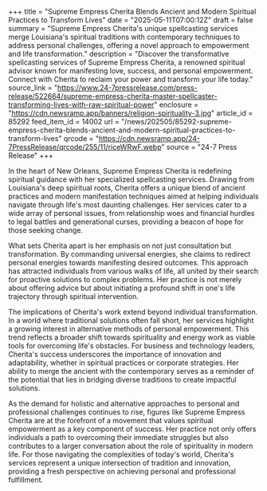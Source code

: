 +++
title = "Supreme Empress Cherita Blends Ancient and Modern Spiritual Practices to Transform Lives"
date = "2025-05-11T07:00:12Z"
draft = false
summary = "Supreme Empress Cherita's unique spellcasting services merge Louisiana's spiritual traditions with contemporary techniques to address personal challenges, offering a novel approach to empowerment and life transformation."
description = "Discover the transformative spellcasting services of Supreme Empress Cherita, a renowned spiritual advisor known for manifesting love, success, and personal empowerment. Connect with Cherita to reclaim your power and transform your life today."
source_link = "https://www.24-7pressrelease.com/press-release/522664/supreme-empress-cherita-master-spellcaster-transforming-lives-with-raw-spiritual-power"
enclosure = "https://cdn.newsramp.app/banners/religion-spirituality-3.jpg"
article_id = 85292
feed_item_id = 14002
url = "/news/202505/85292-supreme-empress-cherita-blends-ancient-and-modern-spiritual-practices-to-transform-lives"
qrcode = "https://cdn.newsramp.app/24-7PressRelease/qrcode/255/11/riceWRwF.webp"
source = "24-7 Press Release"
+++

<p>In the heart of New Orleans, Supreme Empress Cherita is redefining spiritual guidance with her specialized spellcasting services. Drawing from Louisiana's deep spiritual roots, Cherita offers a unique blend of ancient practices and modern manifestation techniques aimed at helping individuals navigate through life's most daunting challenges. Her services cater to a wide array of personal issues, from relationship woes and financial hurdles to legal battles and generational curses, providing a beacon of hope for those seeking change.</p><p>What sets Cherita apart is her emphasis on not just consultation but transformation. By commanding universal energies, she claims to redirect personal energies towards manifesting desired outcomes. This approach has attracted individuals from various walks of life, all united by their search for proactive solutions to complex problems. Her practice is not merely about offering advice but about initiating a profound shift in one's life trajectory through spiritual intervention.</p><p>The implications of Cherita's work extend beyond individual transformation. In a world where traditional solutions often fall short, her services highlight a growing interest in alternative methods of personal empowerment. This trend reflects a broader shift towards spirituality and energy work as viable tools for overcoming life's obstacles. For business and technology leaders, Cherita's success underscores the importance of innovation and adaptability, whether in spiritual practices or corporate strategies. Her ability to merge the ancient with the contemporary serves as a reminder of the potential that lies in bridging diverse traditions to create impactful solutions.</p><p>As the demand for holistic and alternative approaches to personal and professional challenges continues to rise, figures like Supreme Empress Cherita are at the forefront of a movement that values spiritual empowerment as a key component of success. Her practice not only offers individuals a path to overcoming their immediate struggles but also contributes to a larger conversation about the role of spirituality in modern life. For those navigating the complexities of today's world, Cherita's services represent a unique intersection of tradition and innovation, providing a fresh perspective on achieving personal and professional fulfillment.</p>